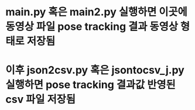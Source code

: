 # main.py 혹은 main2.py 실행하면 이곳에 동영상 파일 pose tracking 결과 동영상 형태로 저장됨
# 이후 json2csv.py 혹은 jsontocsv_j.py 실행하면 pose tracking 결과값 반영된 csv 파일 저장됨
